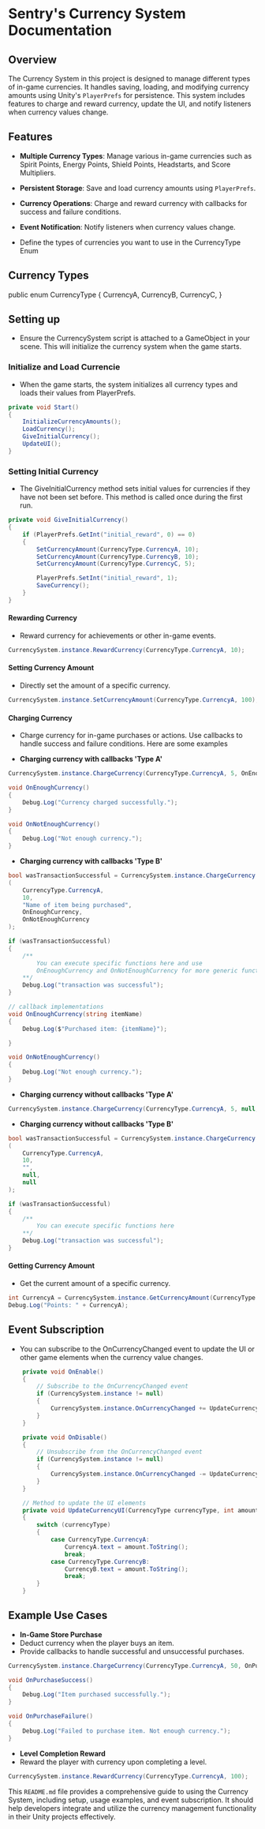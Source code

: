 # Sentry's Currency System Documentation

## Overview

The Currency System in this project is designed to manage different types of in-game currencies. It handles saving, loading, and modifying currency amounts using Unity's `PlayerPrefs` for persistence. This system includes features to charge and reward currency, update the UI, and notify listeners when currency values change.

## Features

- **Multiple Currency Types**: Manage various in-game currencies such as Spirit Points, Energy Points, Shield Points, Headstarts, and Score Multipliers.
- **Persistent Storage**: Save and load currency amounts using `PlayerPrefs`.
- **Currency Operations**: Charge and reward currency with callbacks for success and failure conditions.
- **Event Notification**: Notify listeners when currency values change.

- Define the types of currencies you want to use in the CurrencyType Enum

## Currency Types

public enum CurrencyType
{
    CurrencyA,
    CurrencyB,
    CurrencyC,
}

## Setting up

- Ensure the CurrencySystem script is attached to a GameObject in your scene. This will initialize the currency system when the game starts.

### Initialize and Load Currencie

- When the game starts, the system initializes all currency types and loads their values from PlayerPrefs.

```c#
private void Start()
{
    InitializeCurrencyAmounts();
    LoadCurrency();
    GiveInitialCurrency();
    UpdateUI();
}
```

### Setting Initial Currency

- The GiveInitialCurrency method sets initial values for currencies if they have not been set before. This method is called once during the first run.

```c#
private void GiveInitialCurrency()
{
    if (PlayerPrefs.GetInt("initial_reward", 0) == 0)
    {
        SetCurrencyAmount(CurrencyType.CurrencyA, 10);
        SetCurrencyAmount(CurrencyType.CurrencyB, 10);
        SetCurrencyAmount(CurrencyType.CurrencyC, 5);

        PlayerPrefs.SetInt("initial_reward", 1);
        SaveCurrency();
    }
}
```

#### Rewarding Currency

- Reward currency for achievements or other in-game events.

```c#
CurrencySystem.instance.RewardCurrency(CurrencyType.CurrencyA, 10);
```

#### Setting Currency Amount

- Directly set the amount of a specific currency.

```c#
CurrencySystem.instance.SetCurrencyAmount(CurrencyType.CurrencyA, 100);
```

#### Charging Currency

- Charge currency for in-game purchases or actions. Use callbacks to handle success and failure conditions. Here are some examples

- **Charging currency with callbacks 'Type A'**

```c#
CurrencySystem.instance.ChargeCurrency(CurrencyType.CurrencyA, 5, OnEnoughCurrency, OnNotEnoughCurrency);

void OnEnoughCurrency()
{
    Debug.Log("Currency charged successfully.");
}

void OnNotEnoughCurrency()
{
    Debug.Log("Not enough currency.");
}
```

- **Charging currency with callbacks 'Type B'**

```c#
bool wasTransactionSuccessful = CurrencySystem.instance.ChargeCurrency
(
    CurrencyType.CurrencyA,
    10,
    "Name of item being purchased",
    OnEnoughCurrency,
    OnNotEnoughCurrency
);

if (wasTransactionSuccessful)
{
    /**
        You can execute specific functions here and use 
        OnEnoughCurrency and OnNotEnoughCurrency for more generic functions
    **/
    Debug.Log("transaction was successful");
}

// callback implementations
void OnEnoughCurrency(string itemName)
{
    Debug.Log($"Purchased item: {itemName}");

}

void OnNotEnoughCurrency()
{
    Debug.Log("Not enough currency.");
}
```

- **Charging currency without callbacks 'Type A'**

```c#
CurrencySystem.instance.ChargeCurrency(CurrencyType.CurrencyA, 5, null, null);
```

- **Charging currency without callbacks 'Type B'**

```c#
bool wasTransactionSuccessful = CurrencySystem.instance.ChargeCurrency
(
    CurrencyType.CurrencyA,
    10,
    "",
    null,
    null
);

if (wasTransactionSuccessful)
{
    /**
        You can execute specific functions here
    **/
    Debug.Log("transaction was successful");
}
```

#### Getting Currency Amount

- Get the current amount of a specific currency.

```c#
int CurrencyA = CurrencySystem.instance.GetCurrencyAmount(CurrencyType.CurrencyA);
Debug.Log("Points: " + CurrencyA);
```

## Event Subscription

- You can subscribe to the OnCurrencyChanged event to update the UI or other game elements when the currency value changes.

```c#
    private void OnEnable()
    {
        // Subscribe to the OnCurrencyChanged event
        if (CurrencySystem.instance != null)
        {
            CurrencySystem.instance.OnCurrencyChanged += UpdateCurrencyUI;
        }
    }

    private void OnDisable()
    {
        // Unsubscribe from the OnCurrencyChanged event
        if (CurrencySystem.instance != null)
        {
            CurrencySystem.instance.OnCurrencyChanged -= UpdateCurrencyUI;
        }
    }

    // Method to update the UI elements
    private void UpdateCurrencyUI(CurrencyType currencyType, int amount)
    {
        switch (currencyType)
        {
            case CurrencyType.CurrencyA:
                CurrencyA.text = amount.ToString();
                break;
            case CurrencyType.CurrencyB:
                CurrencyB.text = amount.ToString();
                break;
        }
    }
```

## Example Use Cases

- **In-Game Store Purchase**
- Deduct currency when the player buys an item.
- Provide callbacks to handle successful and unsuccessful purchases.

```c#
CurrencySystem.instance.ChargeCurrency(CurrencyType.CurrencyA, 50, OnPurchaseSuccess, OnPurchaseFailure);

void OnPurchaseSuccess()
{
    Debug.Log("Item purchased successfully.");
}

void OnPurchaseFailure()
{
    Debug.Log("Failed to purchase item. Not enough currency.");
}
```

- **Level Completion Reward**
- Reward the player with currency upon completing a level.

```c#
CurrencySystem.instance.RewardCurrency(CurrencyType.CurrencyA, 100);
```

This `README.md` file provides a comprehensive guide to using the Currency System, including setup, usage examples, and event subscription. It should help developers integrate and utilize the currency management functionality in their Unity projects effectively.
